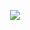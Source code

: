 <p align="center">
   <img src="https://capsule-render.vercel.app/api?type=waveing&color=gradient&text=Hi%20Here"/>
</p>